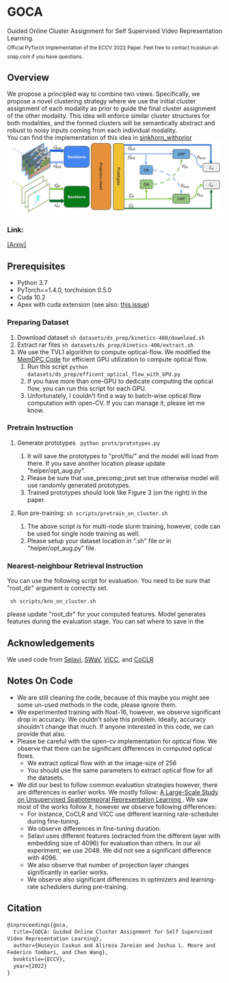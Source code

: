 # GOCA
Guided Online Cluster Assignment for Self Supervised Video Representation Learning. 
<br>
<sub>Official PyTorch Implementation of the ECCV 2022 Paper. Feel free to contact hcoskun-at-snap.com if you have questions.</sub>

## Overview
We propose a principled way to combine two views. Specifically, we propose a novel clustering strategy where we use the initial cluster
assignment of each modality as prior to guide the final cluster assignment of the
other modality. This idea will enforce similar cluster structures for both modalities, and the formed clusters will be semantically abstract and robust to noisy
inputs coming from each individual modality. 
<br>
You can find the implementation of this idea in [sinkhorn_withprior](https://github.com/Seleucia/goca/blob/main/helper/train_utils.py#L210)
<img src="figs/architecture-1.jpg"  width="1584">
### Link: 

[[Arxiv]](https://arxiv.org/abs/2207.10158)

## Prerequisites
* Python 3.7
* PyTorch==1.4.0, torchvision 0.5.0
* Cuda 10.2
* Apex with cuda extension (see also: [this issue](https://github.com/facebookresearch/swav/issues/18#issuecomment-748123838))

### Preparing Dataset
1. Download dataset ```sh datasets/ds_prep/kinetics-400/download.sh```
2. Extract rar files ```sh datasets/ds_prep/kinetics-400/extract.sh```
3. We use the TVL1 algorithm to compute optical-flow.  We modified the [MemDPC Code](https://github.com/TengdaHan/MemDPC/blob/master/process_data/src/extract_ff.py) for efficient GPU utilization to compute optical flow.
    1. Run this script `python datasets/ds_prep/efficent_optical_flow_with_GPU.py`
    2. If you have more than one-GPU to dedicate computing the optical flow, you can run this script for each GPU.
    3. Unfortunately, I couldn't find a way to batch-wise optical flow computation with open-CV. If you can manage it, please let me know.
  
### Pretrain Instruction

1. Generate prototypes 
` python prots/prototypes.py`
    1. It will save the prototypes to "prot/fls/" and the model will load from there. If you save another location please update "helper/opt_aug.py".
    2. Please be sure that use_precomp_prot set true otherwise model will use randomly generated prototypes.
    3. Trained prototypes should look like Figure 3 (on the right) in the paper. 

2. Run pre-training: `sh scripts/pretrain_on_cluster.sh`
    1. The above script is for multi-node slurm training, however, code can be used for single node training as well.
    2. Please setup your dataset location in ".sh" file or in "helper/opt_aug.py" file.


### Nearest-neighbour Retrieval Instruction

You can use the following script for evaluation. You need to be sure that "root_dir" argument is correctly set.
```
 sh scripts/knn_on_cluster.sh
```
please update "root_dir" for your computed features. Model generates features during the evaluation stage. You can set where to save in the 

## Acknowledgements
We used code from [Selavi](https://github.com/facebookresearch/selavi), [SWaV](https://github.com/facebookresearch/swav), [VICC](https://github.com/martinetoering/ViCC), and [CoCLR](https://github.com/TengdaHan/CoCLR)

## Notes On Code
 * We are still cleaning the code, because of this maybe you might see some un-used methods in the code, please ignore them. 
 * We experimented training with float-16, however, we observe significant drop in accuracy. We couldn't solve this problem. Ideally, accuracy shouldn't change that much. If anyone interested in this code, we can provide that also. 
 * Please be careful with the open-cv implementation for optical flow. We observe that there can be significant differences in computed optical flows.
   * We extract optical flow with at the image-size of 256
   * You should use the same parameters to extract optical flow for all the datasets.
 * We did our best to follow common evaluation strategies however, there are differences in earlier works. We mostly follow: [A Large-Scale Study on Unsupervised Spatiotemporal Representation Learning
](https://arxiv.org/abs/2104.14558). We saw most of the works follow it, however we observe following differences: 
    * For instance, CoCLR and VICC use different learning rate-scheduler during fine-tuning.
    * We observe differences in fine-tuning duration. 
    * Selavi uses different features (extracted from the different layer with embedding size of 4096) for evaluation than others. In our all experiment, we use 2048. We did not see a significant difference with 4096. 
    * We also observe that number of projection layer changes significantly in earlier works.  
    * We observe also significant differences in optimizers and learning-rate schedulers during pre-training. 
    
## Citation
```
@inproceedings{goca,
  title={GOCA: Guided Online Cluster Assignment for Self Supervised Video Representation Learning},
  author={Huseyin Coskun and Alireza Zareian and Joshua L. Moore and Federico Tombari, and Chen Wang},
  booktitle={ECCV},
  year={2022}
}
```
